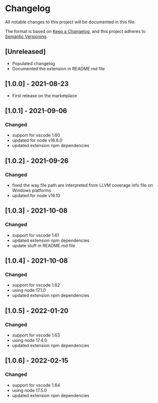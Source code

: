 # Changelog

All notable changes to this project will be documented in this file.

The format is based on [Keep a Changelog](https://keepachangelog.com/en/1.0.0/),
and this project adheres to [Semantic Versioning](https://semver.org/spec/v2.0.0.html).

## [Unreleased]

- Populated changelog
- Documented the extension in README.md file

## [1.0.0] - 2021-08-23

- First release on the marketplace

## [1.0.1] - 2021-09-06

### Changed

- support for vscode 1.60
- updated for node v16.8.0
- updated extension npm dependencies

## [1.0.2] - 2021-09-26

### Changed

- fixed the way file path are interpreted from LLVM coverage info file on Windows platforms
- updated for node v16.10

## [1.0.3] - 2021-10-08

### Changed

- support for vscode 1.61
- updated extension npm dependencies
- update stuff in README.md file

## [1.0.4] - 2021-10-08

### Changed

- support for vscode 1.62
- using node 17.1.0
- updated extension npm dependencies

## [1.0.5] - 2022-01-20

### Changed

- support for vscode 1.63
- using node 17.4.0
- updated extension npm dependencies

## [1.0.6] - 2022-02-15

### Changed

- support for vscode 1.64
- using node 17.5.0
- updated extension npm dependencies

